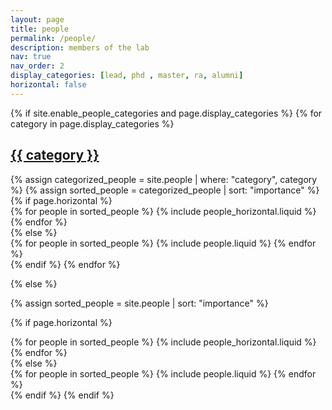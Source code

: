 ```yaml
---
layout: page
title: people
permalink: /people/
description: members of the lab 
nav: true
nav_order: 2
display_categories: [lead, phd , master, ra, alumni]
horizontal: false
---
```


<!-- pages/people.md -->
<div class="people">
{% if site.enable_people_categories and page.display_categories %}
  <!-- Display categorized people -->
  {% for category in page.display_categories %}
  <a id="{{ category }}" href=".#{{ category }}">
    <h2 class="category">{{ category }}</h2>
  </a>
  {% assign categorized_people = site.people | where: "category", category %}
  {% assign sorted_people = categorized_people | sort: "importance"  %}
  <!-- Generate cards for each project -->
  {% if page.horizontal %}
  <div class="container">
    <div class="row row-cols-2">
    {% for people in sorted_people %}
      {% include people_horizontal.liquid %}
    {% endfor %}
    </div>
  </div>
  {% else %}
  <div class="grid">
    {% for people in sorted_people %}
      {% include people.liquid %}
    {% endfor %}
  </div>
  {% endif %}
  {% endfor %}

{% else %}

<!-- Display people without categories -->

{% assign sorted_people = site.people | sort: "importance"  %}

  <!-- Generate cards for each people -->

{% if page.horizontal %}

  <div class="container">
    <div class="row row-cols-2">
    {% for people in sorted_people %}
      {% include people_horizontal.liquid %}
    {% endfor %}
    </div>
  </div>
  {% else %}
  <div class="grid">
    {% for people in sorted_people %}
      {% include people.liquid %}
    {% endfor %}
  </div>
  {% endif %}
{% endif %}
</div>
